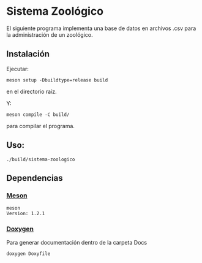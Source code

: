 # Sistema Zoológico

El siguiente programa implementa una base de datos en archivos .csv para la
administración de un zoológico.

## Instalación
Ejecutar:

```
meson setup -Dbuildtype=release build
```
en el directorio raíz.

Y:

```
meson compile -C build/
```
para compilar el programa.

## Uso:
```
./build/sistema-zoologico
```

## Dependencias

### [Meson](https://mesonbuild.com/)
```
meson
Version: 1.2.1
```
### [Doxygen](https://www.doxygen.nl/)
Para generar documentación dentro de la carpeta Docs
```
doxygen Doxyfile
```
